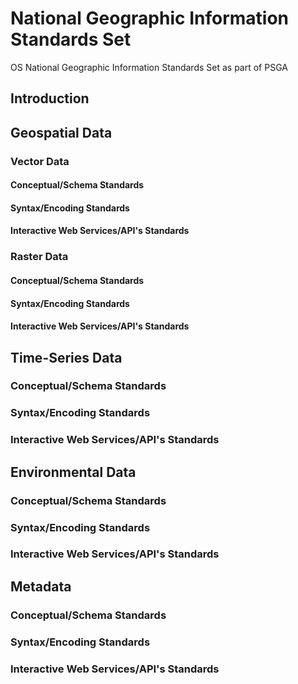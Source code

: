 # National Geographic Information Standards Set 

OS National Geographic Information Standards Set as part of PSGA

## Introduction

## Geospatial Data

### Vector Data

#### Conceptual/Schema Standards

#### Syntax/Encoding Standards

#### Interactive Web Services/API's Standards

### Raster Data

#### Conceptual/Schema Standards

#### Syntax/Encoding Standards

#### Interactive Web Services/API's Standards

## Time-Series Data

### Conceptual/Schema Standards

### Syntax/Encoding Standards

### Interactive Web Services/API's Standards

## Environmental Data

### Conceptual/Schema Standards

### Syntax/Encoding Standards

### Interactive Web Services/API's Standards

## Metadata

### Conceptual/Schema Standards

### Syntax/Encoding Standards

### Interactive Web Services/API's Standards
